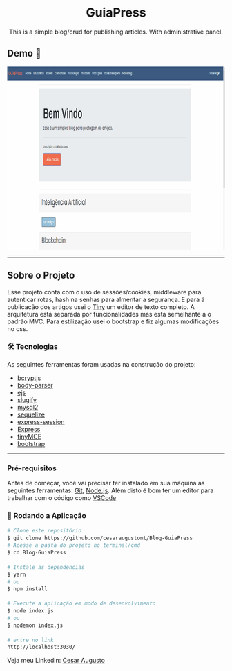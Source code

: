 <h1 align="center" style="text-align: center; font-weight: bold;">GuiaPress</h1>
<p align="center">This is a simple blog/crud for publishing articles. With administrative panel.</p>

## Demo 📸

<div align="center" >
  <img src="./github/meublog.gif" alt="demo-web" height="425">

</div>

---

## Sobre o Projeto

Esse projeto conta com o uso de sessões/cookies, middleware para autenticar
rotas, hash na senhas para almentar a segurança. E para á publicação dos artigos usei o [Tiny](https://www.tiny.cloud/)
um editor de texto completo. A arquitetura está separada por funcionalidades
mas esta semelhante a o padrão MVC. Para estilização usei o bootstrap e fiz algumas
modificações no css.

### 🛠 Tecnologias

As seguintes ferramentas foram usadas na construção do projeto:

- [bcryptjs](https://www.npmjs.com/package/bcrypt)
- [body-parser](https://www.npmjs.com/package/body-parser)
- [ejs](https://ejs.co/)
- [slugify](https://slugify.online/)
- [mysql2](https://www.npmjs.com/package/mysql2)
- [sequelize](https://sequelize.org/)
- [express-session](https://www.npmjs.com/package/express-session)
- [Express](https://expressjs.com/)
- [tinyMCE](https://www.tiny.cloud/)
- [bootstrap](https://getbootstrap.com/)

---

### Pré-requisitos

Antes de começar, você vai precisar ter instalado em sua máquina as seguintes ferramentas:
[Git](https://git-scm.com), [Node.js](https://nodejs.org/en/).
Além disto é bom ter um editor para trabalhar com o código como [VSCode](https://code.visualstudio.com/)

### 🎲 Rodando a Aplicação

```bash
# Clone este repositório
$ git clone https://github.com/cesaraugustomt/Blog-GuiaPress
# Acesse a pasta do projeto no terminal/cmd
$ cd Blog-GuiaPress

# Instale as dependências
$ yarn
# ou
$ npm install

# Execute a aplicação em modo de desenvolvimento
$ node index.js
# ou
$ nodemon index.js

# entre no link
http://localhost:3030/


```

Veja meu Linkedin: [Cesar Augusto](https://www.linkedin.com/in/cesar-augusto-6513551a4/)
